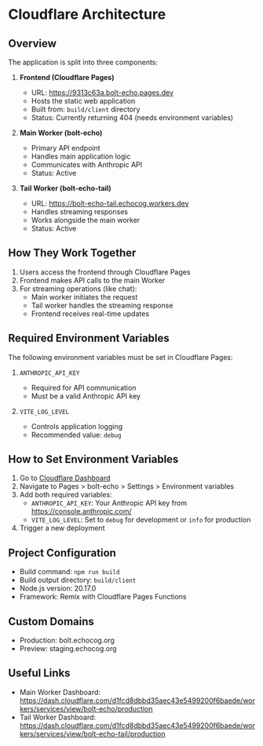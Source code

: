 # Cloudflare Architecture

## Overview
The application is split into three components:

1. **Frontend (Cloudflare Pages)**
   - URL: https://9313c63a.bolt-echo.pages.dev
   - Hosts the static web application
   - Built from: `build/client` directory
   - Status: Currently returning 404 (needs environment variables)

2. **Main Worker (bolt-echo)**
   - Primary API endpoint
   - Handles main application logic
   - Communicates with Anthropic API
   - Status: Active

3. **Tail Worker (bolt-echo-tail)**
   - URL: https://bolt-echo-tail.echocog.workers.dev
   - Handles streaming responses
   - Works alongside the main worker
   - Status: Active

## How They Work Together
1. Users access the frontend through Cloudflare Pages
2. Frontend makes API calls to the main Worker
3. For streaming operations (like chat):
   - Main worker initiates the request
   - Tail worker handles the streaming response
   - Frontend receives real-time updates

## Required Environment Variables
The following environment variables must be set in Cloudflare Pages:

1. `ANTHROPIC_API_KEY`
   - Required for API communication
   - Must be a valid Anthropic API key

2. `VITE_LOG_LEVEL`
   - Controls application logging
   - Recommended value: `debug`

## How to Set Environment Variables
1. Go to [Cloudflare Dashboard](https://dash.cloudflare.com)
2. Navigate to Pages > bolt-echo > Settings > Environment variables
3. Add both required variables:
   - `ANTHROPIC_API_KEY`: Your Anthropic API key from https://console.anthropic.com/
   - `VITE_LOG_LEVEL`: Set to `debug` for development or `info` for production
4. Trigger a new deployment

## Project Configuration
- Build command: `npm run build`
- Build output directory: `build/client`
- Node.js version: 20.17.0
- Framework: Remix with Cloudflare Pages Functions

## Custom Domains
- Production: bolt.echocog.org
- Preview: staging.echocog.org

## Useful Links
- Main Worker Dashboard: https://dash.cloudflare.com/d1fcd8dbbd35aec43e5499200f6baede/workers/services/view/bolt-echo/production
- Tail Worker Dashboard: https://dash.cloudflare.com/d1fcd8dbbd35aec43e5499200f6baede/workers/services/view/bolt-echo-tail/production
